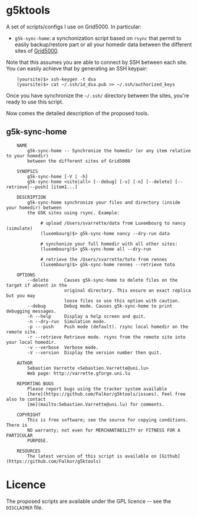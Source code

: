 # g5ktools

A set of scripts/configs I use on Grid5000. 
In particular: 

* `g5k-sync-home`: a synchonization script based on `rsync` that permit to easily
  backup/restore part or all your homedir data between the different sites of
  [Grid5000](http//www.grid5000.fr). 

 Note that this assumes you are able to connect by SSH between each site. You can easily achieve that by generating an SSH keypair:

 		(yoursite)$> ssh-keygen -t dsa
		(yoursite)$> cat ~/.ssh/id_dsa.pub >> ~/.ssh/authorized_keys

 Once you have synchronize the `~/.ssh/` directory between the sites, you're ready to use this script.

Now comes the detailed description of the proposed tools.

## g5k-sync-home


		NAME
		    g5k-sync-home -- Synchronize the homedir (or any item relative to your homedir)
		    between the different sites of Grid5000
		
		SYNOPSIS
		    g5k-sync-home [-V | -h]
		    g5k-sync-home <site|all> [--debug] [-v] [-n] [--delete] [--retrieve|--push] [item1...]
		
		DESCRIPTION
		    g5k-sync-home synchronize your files and directory (inside your homedir) between
		    the G5K sites using rsync. Example: 
		
		         # upload /Users/svarrette/data from Luxembourg to nancy (simulate)
		         (luxembourg)$> g5k-sync-home nancy --dry-run data
		
		         # synchonize your full homedir with all other sites:
		         (luxembourg)$> g5k-sync-home all --dry-run
		
		         # retrieve the /Users/svarrette/toto from rennes
		         (luxembourg)$> g5k-sync-home rennes --retrieve toto
		
		OPTIONS
		    --delete      Causes g5k-sync-home to delete files on the target if absent in the
		                  original directory. This ensure an exact replica but you may
		                  loose files so use this option with caution.
		    --debug       Debug mode. Causes g5k-sync-home to print debugging messages.
		    -h --help     Display a help screen and quit.
		    -n --dry-run  Simulation mode.
		    -p ---push    Push mode (default). rsync local homedir on the remote site.
		    -r --retrieve Retrieve mode. rsync from the remote site into your local homedir.
		    -v --verbose  Verbose mode.
		    -V --version  Display the version number then quit.
		
		AUTHOR
		    Sebastien Varrette <Sebastien.Varrette@uni.lu>
		    Web page: http://varrette.gforge.uni.lu
		
		REPORTING BUGS
		    Please report bugs using the tracker system available
		    [here](https://github.com/Falkor/g5ktools/issues). Feel free also to contact
		    [me](mailto:Sebastien.Varrette@uni.lu) for comments. 
		
		COPYRIGHT
		    This is free software; see the source for copying conditions.  There is
		    NO warranty; not even for MERCHANTABILITY or FITNESS FOR A PARTICULAR
		    PURPOSE.

		RESOURCES
		    The latest version of this script is available on [Github](https://github.com/Falkor/g5ktools)	

# Licence

The proposed scripts are available under the GPL licence -- see the `DISCLAIMER` file. 